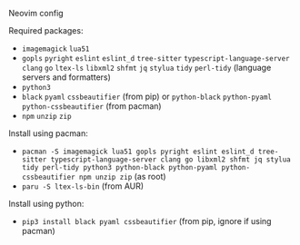 Neovim config

Required packages:
- `imagemagick` `lua51`
- `gopls` `pyright` `eslint` `eslint_d` `tree-sitter` `typescript-language-server` `clang` `go` `ltex-ls` `libxml2` `shfmt` `jq` `stylua` `tidy` `perl-tidy` (language servers and formatters)
- `python3`
- `black` `pyaml` `cssbeautifier` (from pip) or `python-black` `python-pyaml` `python-cssbeautifier` (from pacman)
- `npm` `unzip` `zip`

Install using pacman:
- `pacman -S imagemagick lua51 gopls pyright eslint eslint_d tree-sitter typescript-language-server clang go libxml2 shfmt jq stylua tidy perl-tidy python3 python-black python-pyaml python-cssbeautifier npm unzip zip` (as root)
- `paru -S ltex-ls-bin` (from AUR)

Install using python:
- `pip3 install black pyaml cssbeautifier` (from pip, ignore if using pacman)

